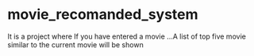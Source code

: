 # movie_recomanded_system

It is a project where If you have entered a movie ...A list of top five movie similar to the current movie will be shown 
